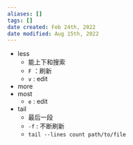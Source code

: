 ```yaml
---
aliases: []
tags: []
date created: Feb 24th, 2022
date modified: Aug 15th, 2022
---
```

- less  
	- 能上下和搜索  
	- `F` ：刷新  
	- `v` : edit
- more
- most  
	- `e` : edit
- tail  
	- 最后一段  
	- `-f` : 不断刷新  
	- `tail --lines count path/to/file`
